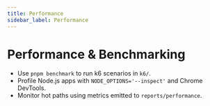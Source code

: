 ```yaml
---
title: Performance
sidebar_label: Performance
---
```


# Performance & Benchmarking

- Use `pnpm benchmark` to run k6 scenarios in `k6/`.
- Profile Node.js apps with `NODE_OPTIONS='--inspect'` and Chrome DevTools.
- Monitor hot paths using metrics emitted to `reports/performance`.
